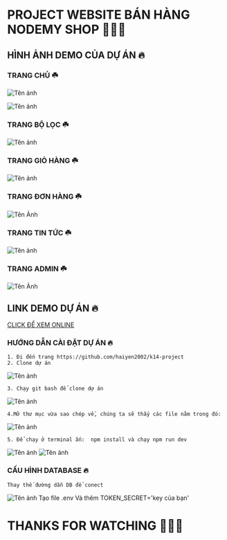 # PROJECT WEBSITE BÁN HÀNG NODEMY SHOP 👋👋👋


## HÌNH ẢNH DEMO CỦA DỰ ÁN 🔥

### TRANG CHỦ ☘️

![Tên ảnh](https://scontent.fhan2-3.fna.fbcdn.net/v/t1.15752-9/255186032_679963199644287_6218043156513002370_n.png?_nc_cat=108&ccb=1-5&_nc_sid=ae9488&_nc_ohc=jrZhXC4_qRwAX9mAger&_nc_ht=scontent.fhan2-3.fna&oh=dbb2a73e2f5f4f862ce5e170a86bacc9&oe=61B1BB67)


![Tên ảnh](https://scontent.fhan2-2.fna.fbcdn.net/v/t1.15752-9/251101948_263733482259959_912958600739660482_n.png?_nc_cat=111&ccb=1-5&_nc_sid=ae9488&_nc_ohc=EWbYRkqlaGcAX_Hw5PA&_nc_ht=scontent.fhan2-2.fna&oh=e169573a5d04f310ea98c41360615478&oe=61B111B2)

### TRANG BỘ LỌC ☘️

![Tên ảnh](https://scontent.fhan2-4.fna.fbcdn.net/v/t1.15752-9/251095447_905186060109591_340914262974416026_n.png?_nc_cat=105&ccb=1-5&_nc_sid=ae9488&_nc_ohc=HOMaaClZgvAAX8nRnqR&_nc_ht=scontent.fhan2-4.fna&oh=89a5e2efb91635b86aa488c31112acd1&oe=61B1ACEE)

### TRANG GIỎ HÀNG ☘️

![Tên ảnh](https://scontent.fhan2-2.fna.fbcdn.net/v/t1.15752-9/249643258_343962110824380_3116690598957622253_n.png?_nc_cat=111&ccb=1-5&_nc_sid=ae9488&_nc_ohc=vjBkHC4hBAEAX8HIXOK&tn=Kcr4kJa6vXsptCPT&_nc_ht=scontent.fhan2-2.fna&oh=2b98963c090f5b801581dc65687486c2&oe=61AFC515)

### TRANG ĐƠN HÀNG ☘️

![Tên Ảnh](https://scontent.fhan2-1.fna.fbcdn.net/v/t1.15752-9/255110622_877643992915243_2004323960299112397_n.png?_nc_cat=102&ccb=1-5&_nc_sid=ae9488&_nc_ohc=72xzLne-Z3sAX-H8ryq&_nc_ht=scontent.fhan2-1.fna&oh=0ca0db718a210931eb08d46472668271&oe=61AFC016)

### TRANG TIN TỨC ☘️

![Tên ảnh](https://scontent.fhan2-1.fna.fbcdn.net/v/t1.15752-9/250546373_675630063383755_8779012909596910029_n.png?_nc_cat=102&ccb=1-5&_nc_sid=ae9488&_nc_ohc=Q3tTjFAVUgMAX8SSm4d&_nc_ht=scontent.fhan2-1.fna&oh=643555de95f5b5679bb0934cf422245b&oe=61B27F0B)

### TRANG ADMIN ☘️

![Tên Ảnh](https://scontent.fhan2-4.fna.fbcdn.net/v/t1.15752-9/251342583_301922844927269_666457604608337105_n.png?_nc_cat=104&ccb=1-5&_nc_sid=ae9488&_nc_ohc=JOAKlx5R_vYAX8NnsGV&tn=Kcr4kJa6vXsptCPT&_nc_ht=scontent.fhan2-4.fna&oh=e2c66b19aa88c6074a235a91d300ebbc&oe=618CF6BE)

## LINK DEMO DỰ ÁN 🔥
[CLICK ĐỂ XEM ONLINE]()

### HƯỚNG DẪN CÀI ĐẶT DỰ ÁN 🔥
    1. Đi đến trang https://github.com/haiyen2002/k14-project
    2. Clone dự án 
![Tên ảnh](https://scontent.fhan2-3.fna.fbcdn.net/v/t1.15752-9/254292769_266484058760423_1658891203864524077_n.png?_nc_cat=107&ccb=1-5&_nc_sid=ae9488&_nc_ohc=Vm3JbfjstfgAX8rfDCg&tn=Kcr4kJa6vXsptCPT&_nc_ht=scontent.fhan2-3.fna&oh=b6e6f75d2e6a58b256180e2fe98eca6a&oe=61B37295)   
    
    3. Chạy git bash để clone dự án
![Tên ảnh](https://scontent.fhan2-3.fna.fbcdn.net/v/t1.15752-9/254721401_1818721268336818_6551716453463704863_n.png?_nc_cat=107&ccb=1-5&_nc_sid=ae9488&_nc_ohc=bj9o5lTGegIAX9-cbNU&_nc_ht=scontent.fhan2-3.fna&oh=7b5214274d32bc3320733843027cb21f&oe=61B20BBF)

    4.Mở thư mục vừa sao chép về, chúng ta sẽ thấy các file nằm trong đó:
![Tên ảnh](https://scontent.fhan2-4.fna.fbcdn.net/v/t1.15752-9/251665462_357955869418378_6985296642166478669_n.png?_nc_cat=104&ccb=1-5&_nc_sid=ae9488&_nc_ohc=VQDtVizUeuEAX_8MMrn&_nc_ht=scontent.fhan2-4.fna&oh=9906783f29aea06546e9fc8b29720397&oe=61AFF8CA)   
    
    5. Để chạy ở terminal ấn:  npm install và chạy npm run dev
![Tên ảnh](https://scontent.fhan2-3.fna.fbcdn.net/v/t1.15752-9/254965270_3095557357388292_5480136441045705872_n.png?_nc_cat=107&ccb=1-5&_nc_sid=ae9488&_nc_ohc=wAVMY2C3UyoAX-pMxtS&_nc_ht=scontent.fhan2-3.fna&oh=e27f03ceba2d89d9e85ef0451650c6fb&oe=61B26828) 
![Tên ảnh](https://scontent.fhan2-2.fna.fbcdn.net/v/t1.15752-9/252524807_594812814997533_3119790744687586624_n.png?_nc_cat=111&ccb=1-5&_nc_sid=ae9488&_nc_ohc=jWg4o80irGcAX-7a2Ou&_nc_ht=scontent.fhan2-2.fna&oh=1e5d460cefe2fd3a367467ca962b7526&oe=61B36DAC) 
             
### CẤU HÌNH DATABASE 🔥

    Thay thế đường dẫn DB để conect
![Tên ảnh](https://scontent.fhan1-1.fna.fbcdn.net/v/t1.15752-9/254717889_1745935698949058_4341138531250784670_n.png?_nc_cat=103&ccb=1-5&_nc_sid=ae9488&_nc_ohc=w_w1a9j8JTsAX9W-tSX&_nc_ht=scontent.fhan1-1.fna&oh=4242701f79c680e37bd38fe7d54654e7&oe=61B35478) 
    Tạo file .env
    Và thêm TOKEN_SECRET='key của bạn'

# THANKS FOR WATCHING 🥰🥰🥰